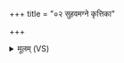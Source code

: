 +++
title = "०२ सुहवमग्ने कृत्तिका"

+++
<details><summary>मूलम् (VS)</summary>

सु॒हव॑मग्ने॒ कृत्ति॑का॒ रोहि॑णी॒ चास्तु॑ भ॒द्रं मृ॒गशि॑रः॒ शमा॒र्द्रा।  
पुन॑र्वसू सू॒नृता॒ चारु॒ पुष्यो॑ भा॒नुरा॑श्ले॒षा अय॑नं म॒घा मे॑ ॥
</details>